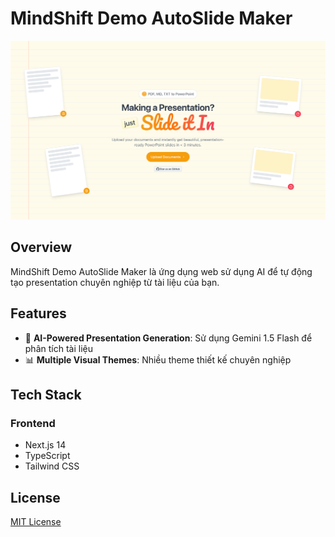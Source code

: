 # MindShift Demo AutoSlide Maker

![MindShift Demo AutoSlide Maker](docs/hero.png)

## Overview
MindShift Demo AutoSlide Maker là ứng dụng web sử dụng AI để tự động tạo presentation chuyên nghiệp từ tài liệu của bạn.

## Features
- 🤖 **AI-Powered Presentation Generation**: Sử dụng Gemini 1.5 Flash để phân tích tài liệu
- 📊 **Multiple Visual Themes**: Nhiều theme thiết kế chuyên nghiệp

## Tech Stack
### Frontend
- Next.js 14 
- TypeScript
- Tailwind CSS

## License
[MIT License](LICENSE)